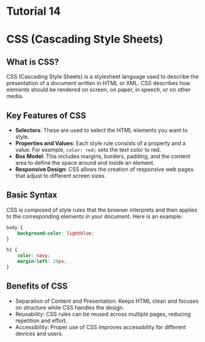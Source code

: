 # Tutorial 14

# CSS (Cascading Style Sheets)

## What is CSS?
CSS (Cascading Style Sheets) is a stylesheet language used to describe the presentation of a document written in HTML or XML. CSS describes how elements should be rendered on screen, on paper, in speech, or on other media.

## Key Features of CSS
- **Selectors**: These are used to select the HTML elements you want to style.
- **Properties and Values**: Each style rule consists of a property and a value. For example, `color: red;` sets the text color to red.
- **Box Model**: This includes margins, borders, padding, and the content area to define the space around and inside an element.
- **Responsive Design**: CSS allows the creation of responsive web pages that adjust to different screen sizes.

## Basic Syntax
CSS is composed of style rules that the browser interprets and then applies to the corresponding elements in your document. Here is an example:

```css
body {
    background-color: lightblue;
}

h1 {
    color: navy;
    margin-left: 20px;
}
```

## Benefits of CSS
- Separation of Content and Presentation: Keeps HTML clean and focuses on structure while CSS handles the design.
- Reusability: CSS rules can be reused across multiple pages, reducing repetition and effort.
- Accessibility: Proper use of CSS improves accessibility for different devices and users.